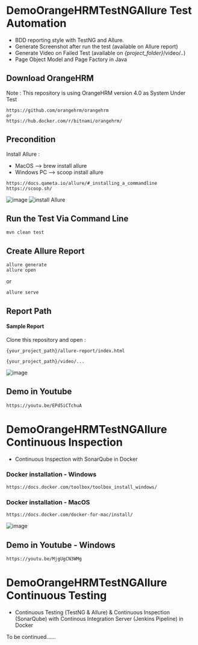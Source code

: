 # DemoOrangeHRMTestNGAllure Test Automation
- BDD reporting style with TestNG and Allure.
- Generate Screenshot after run the test (available on Allure report)
- Generate Video on Failed Test (available on *{project_folder}*/video/..)
- Page Object Model and Page Factory in Java


## Download OrangeHRM
Note : This repository is using OrangeHRM version 4.0 as System Under Test
```
https://github.com/orangehrm/orangehrm
or
https://hub.docker.com/r/bitnami/orangehrm/
```


## Precondition
Install Allure :
- MacOS --> brew install allure
- Windows PC --> scoop install allure
```
https://docs.qameta.io/allure/#_installing_a_commandline
https://scoop.sh/
```
![image](https://user-images.githubusercontent.com/26521948/58747484-725e6980-849e-11e9-82d7-0a6e215298ac.png)
![install Allure](https://user-images.githubusercontent.com/26521948/58542313-f52dbd00-822f-11e9-9ba4-abd290b1a9de.png)

## Run the Test Via Command Line
```
mvn clean test
```

## Create Allure Report
```
allure generate
allure open
```
or
```
allure serve
```

## Report Path
#### Sample Report
Clone this repository and open :
```
{your_project_path}/allure-report/index.html
```
```
{your_project_path}/video/...
```
![image](https://user-images.githubusercontent.com/26521948/58747219-b9e2f680-849a-11e9-8ae1-e5a9d5b32c0b.png)

## Demo in Youtube
```
https://youtu.be/EPd5iCTchuA
```

# DemoOrangeHRMTestNGAllure Continuous Inspection
- Continuous Inspection with SonarQube in Docker

### Docker installation - Windows
```
https://docs.docker.com/toolbox/toolbox_install_windows/
```

### Docker installation - MacOS
```
https://docs.docker.com/docker-for-mac/install/
```
![image](https://user-images.githubusercontent.com/26521948/58690464-276c2580-83bc-11e9-9c6a-a2729cd0fba7.png)

## Demo in Youtube - Windows
```
https://youtu.be/MjgUgCN3WMg
```

# DemoOrangeHRMTestNGAllure Continuous Testing
- Continuous Testing (TestNG & Allure) & Continuous Inspection (SonarQube) with Continous Integration Server (Jenkins Pipeline) in Docker

To be continued......
